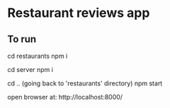 # Restaurant reviews app



## To run 

cd restaurants
npm i

cd server
npm i

cd ..      (going back to 'restaurants' directory)
npm start

open browser at:
http://localhost:8000/






